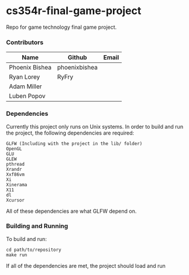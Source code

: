 # cs354r-final-game-project
Repo for game technology final game project.

### Contributors
| Name           | Github         | Email |
|----------------|----------------|-------|
| Phoenix Bishea | phoenixbishea  |       |
| Ryan Lorey     | RyFry          |       |
| Adam Miller    |                |       |
| Luben Popov    |                |       |

### Dependencies
Currently this project only runs on Unix systems.
In order to build and run the project, the following dependencies are required:
```
GLFW (Including with the project in the lib/ folder)
OpenGL
GLU
GLEW
pthread
Xrandr
Xxf86vm
Xi
Xinerama
X11
dl
Xcursor
```
All of these dependencies are what GLFW depend on.

### Building and Running
To build and run:
```
cd path/to/repository
make run
```
If all of the dependencies are met, the project should load and run

    

